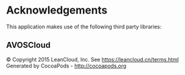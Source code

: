 # Acknowledgements
This application makes use of the following third party libraries:

## AVOSCloud

© Copyright 2015 LeanCloud, Inc. See https://leancloud.cn/terms.html
Generated by CocoaPods - http://cocoapods.org
